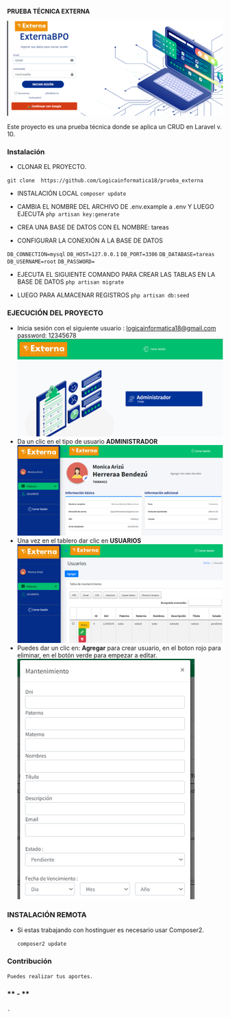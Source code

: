 **PRUEBA TÉCNICA EXTERNA**

![Screenshot_1](images/README/Screenshot_1.png)


Este proyecto es una prueba técnica donde se aplica un CRUD en Laravel v. 10.

### **Instalación**

- CLONAR EL PROYECTO.

`git clone  https://github.com/Logicainformatica18/prueba_externa`

- INSTALACIÓN LOCAL
  `composer update`
- CAMBIA EL NOMBRE DEL ARCHIVO DE .env.example a .env Y LUEGO EJECUTA
  `php artisan key:generate`
- CREA UNA BASE DE DATOS CON EL NOMBRE: tareas

- CONFIGURAR LA CONEXIÓN A LA BASE DE DATOS

`DB_CONNECTION=mysql`
`DB_HOST=127.0.0.1`
`DB_PORT=3306`
`DB_DATABASE=tareas`
`DB_USERNAME=root`
`DB_PASSWORD=`

- EJECUTA EL SIGUIENTE COMANDO PARA CREAR LAS TABLAS EN LA BASE DE DATOS
  `php artisan migrate`

- LUEGO PARA ALMACENAR REGISTROS
`php artisan db:seed`



 ### **EJECUCIÓN DEL PROYECTO**
 - Inicia sesión con el siguiente usuario : logicainformatica18@gmail.com  password: 12345678
![Screenshot_2](images/README/Screenshot_2.png)
- Da un clic en el tipo de usuario **ADMINISTRADOR**
![Screenshot_3](images/README/Screenshot_3.png)
- Una vez en el tablero dar clic en **USUARIOS**
![Screenshot_4](images/README/Screenshot_4.png)
- Puedes dar un clic en:  **Agregar** para crear usuario, en el boton rojo para eliminar, en el botón verde para empezar a editar.
![Screenshot_5](images/README/Screenshot_5.png)

 ### **INSTALACIÓN REMOTA**
- Si estas trabajando con hostinguer es necesario usar Composer2.

  `composer2 update`
### **Contribución**
`Puedes realizar tus aportes. `
### ** - **
`. `